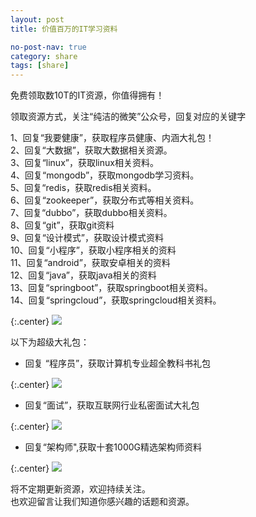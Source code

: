 ```yaml
---
layout: post
title: 价值百万的IT学习资料

no-post-nav: true
category: share
tags: [share]
---
```


免费领取数10T的IT资源，你值得拥有！

领取资源方式，关注“纯洁的微笑”公众号，回复对应的关键字

1、回复“我要健康”，获取程序员健康、内涵大礼包！   
2、回复“大数据”，获取大数据相关资源。    
3、回复“linux”，获取linux相关资料。    
4、回复“mongodb”，获取mongodb学习资料。    
5、回复“redis，获取redis相关资料。  
6、回复“zookeeper”，获取分布式等相关资料。   
7、回复“dubbo”，获取dubbo相关资料。    
8、回复“git”，获取git资料     
9、回复“设计模式”，获取设计模式资料  
10、回复“小程序”，获取小程序相关的资料   
11、回复“android”，获取安卓相关的资料   
12、回复“java”，获取java相关的资料  
13、回复“springboot”，获取springboot相关资料。  
14、回复“springcloud”，获取springcloud相关资料。  
  
{:.center}
![](http://www.ityouknow.com/assets/images/2017/book/AB.jpg)  

以下为超级大礼包：

- 回复 “程序员”，获取计算机专业超全教科书礼包

{:.center}
![](http://www.ityouknow.com/assets/images/2017/book/programmer.jpeg)  


- 回复“面试”，获取互联网行业私密面试大礼包

{:.center}
![](http://www.ityouknow.com/assets/images/2017/book/Interview.jpg)  

- 回复“架构师",获取十套1000G精选架构师资料

{:.center}
![](http://www.ityouknow.com/assets/images/2017/book/architect.png)  


将不定期更新资源，欢迎持续关注。  
也欢迎留言让我们知道你感兴趣的话题和资源。
